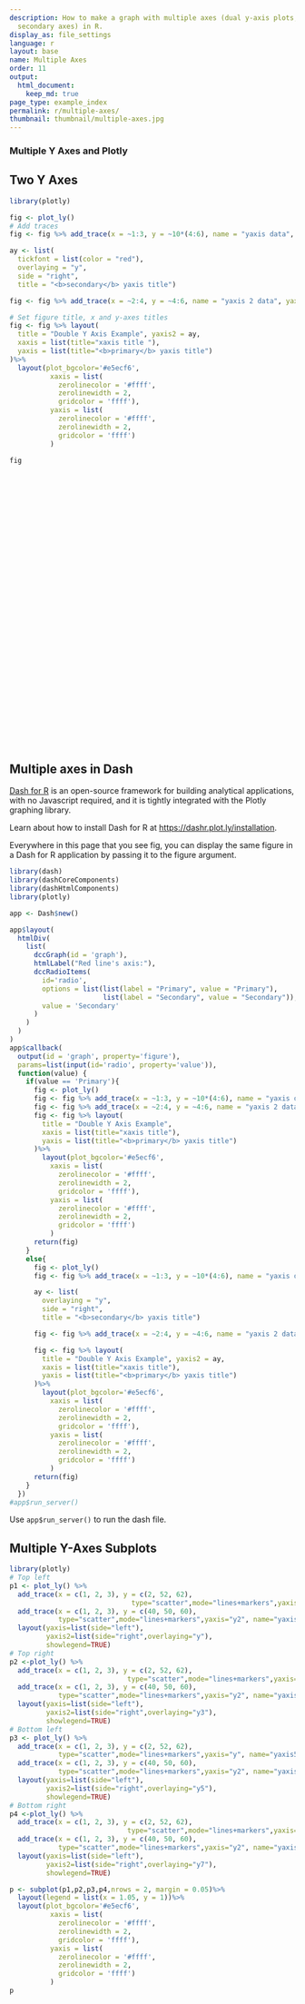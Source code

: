```yaml
---
description: How to make a graph with multiple axes (dual y-axis plots, plots with
  secondary axes) in R.
display_as: file_settings
language: r
layout: base
name: Multiple Axes
order: 11
output:
  html_document:
    keep_md: true
page_type: example_index
permalink: r/multiple-axes/
thumbnail: thumbnail/multiple-axes.jpg
---
```


### Multiple Y Axes and Plotly

## Two Y Axes


``` r
library(plotly)

fig <- plot_ly()
# Add traces
fig <- fig %>% add_trace(x = ~1:3, y = ~10*(4:6), name = "yaxis data", mode = "lines+markers", type = "scatter")

ay <- list(
  tickfont = list(color = "red"),
  overlaying = "y",
  side = "right",
  title = "<b>secondary</b> yaxis title")

fig <- fig %>% add_trace(x = ~2:4, y = ~4:6, name = "yaxis 2 data", yaxis = "y2", mode = "lines+markers", type = "scatter")

# Set figure title, x and y-axes titles
fig <- fig %>% layout(
  title = "Double Y Axis Example", yaxis2 = ay,
  xaxis = list(title="xaxis title "),
  yaxis = list(title="<b>primary</b> yaxis title")
)%>%
  layout(plot_bgcolor='#e5ecf6',
          xaxis = list(
            zerolinecolor = '#ffff',
            zerolinewidth = 2,
            gridcolor = 'ffff'),
          yaxis = list(
            zerolinecolor = '#ffff',
            zerolinewidth = 2,
            gridcolor = 'ffff')
          )

fig
```

<div class="plotly html-widget html-fill-item" id="htmlwidget-20ab945b20aff7cf25d6" style="width:672px;height:480px;"></div>
<script type="application/json" data-for="htmlwidget-20ab945b20aff7cf25d6">{"x":{"visdat":{"30934f186c3f":["function () ","plotlyVisDat"]},"cur_data":"30934f186c3f","attrs":{"30934f186c3f":{"alpha_stroke":1,"sizes":[10,100],"spans":[1,20],"x":{},"y":{},"name":"yaxis data","mode":"lines+markers","type":"scatter","inherit":true},"30934f186c3f.1":{"alpha_stroke":1,"sizes":[10,100],"spans":[1,20],"x":{},"y":{},"name":"yaxis 2 data","yaxis":"y2","mode":"lines+markers","type":"scatter","inherit":true}},"layout":{"margin":{"b":40,"l":60,"t":25,"r":10},"title":"Double Y Axis Example","yaxis2":{"tickfont":{"color":"red"},"overlaying":"y","side":"right","title":"<b>secondary<\/b> yaxis title"},"xaxis":{"domain":[0,1],"automargin":true,"title":"xaxis title ","zerolinecolor":"#ffff","zerolinewidth":2,"gridcolor":"ffff"},"yaxis":{"domain":[0,1],"automargin":true,"title":"<b>primary<\/b> yaxis title","zerolinecolor":"#ffff","zerolinewidth":2,"gridcolor":"ffff"},"plot_bgcolor":"#e5ecf6","hovermode":"closest","showlegend":true},"source":"A","config":{"modeBarButtonsToAdd":["hoverclosest","hovercompare"],"showSendToCloud":false},"data":[{"x":[1,2,3],"y":[40,50,60],"name":"yaxis data","mode":"lines+markers","type":"scatter","marker":{"color":"rgba(31,119,180,1)","line":{"color":"rgba(31,119,180,1)"}},"error_y":{"color":"rgba(31,119,180,1)"},"error_x":{"color":"rgba(31,119,180,1)"},"line":{"color":"rgba(31,119,180,1)"},"xaxis":"x","yaxis":"y","frame":null},{"x":[2,3,4],"y":[4,5,6],"name":"yaxis 2 data","yaxis":"y2","mode":"lines+markers","type":"scatter","marker":{"color":"rgba(255,127,14,1)","line":{"color":"rgba(255,127,14,1)"}},"error_y":{"color":"rgba(255,127,14,1)"},"error_x":{"color":"rgba(255,127,14,1)"},"line":{"color":"rgba(255,127,14,1)"},"xaxis":"x","frame":null}],"highlight":{"on":"plotly_click","persistent":false,"dynamic":false,"selectize":false,"opacityDim":0.20000000000000001,"selected":{"opacity":1},"debounce":0},"shinyEvents":["plotly_hover","plotly_click","plotly_selected","plotly_relayout","plotly_brushed","plotly_brushing","plotly_clickannotation","plotly_doubleclick","plotly_deselect","plotly_afterplot","plotly_sunburstclick"],"base_url":"https://plot.ly"},"evals":[],"jsHooks":[]}</script>

## Multiple axes in Dash

[Dash for R](https://dashr.plotly.com) is an open-source framework for building analytical applications, with no Javascript required, and it is tightly integrated with the Plotly graphing library.

Learn about how to install Dash for R at https://dashr.plot.ly/installation.

Everywhere in this page that you see fig, you can display the same figure in a Dash for R application by passing it to the figure argument.


``` r
library(dash)
library(dashCoreComponents)
library(dashHtmlComponents)
library(plotly)

app <- Dash$new()

app$layout(
  htmlDiv(
    list(
      dccGraph(id = 'graph'),
      htmlLabel("Red line's axis:"),
      dccRadioItems(
        id='radio',
        options = list(list(label = "Primary", value = "Primary"),
                       list(label = "Secondary", value = "Secondary")),
        value = 'Secondary'
      )
    )
  )
)
app$callback(
  output(id = 'graph', property='figure'),
  params=list(input(id='radio', property='value')),
  function(value) {
    if(value == 'Primary'){
      fig <- plot_ly()
      fig <- fig %>% add_trace(x = ~1:3, y = ~10*(4:6), name = "yaxis data", mode = "lines+markers", type = "scatter")
      fig <- fig %>% add_trace(x = ~2:4, y = ~4:6, name = "yaxis 2 data", mode = "lines+markers", type = "scatter")
      fig <- fig %>% layout(
        title = "Double Y Axis Example",
        xaxis = list(title="xaxis title"),
        yaxis = list(title="<b>primary</b> yaxis title")
      )%>%
        layout(plot_bgcolor='#e5ecf6',
          xaxis = list(
            zerolinecolor = '#ffff',
            zerolinewidth = 2,
            gridcolor = 'ffff'),
          yaxis = list(
            zerolinecolor = '#ffff',
            zerolinewidth = 2,
            gridcolor = 'ffff')
          )
      return(fig)
    }
    else{
      fig <- plot_ly()
      fig <- fig %>% add_trace(x = ~1:3, y = ~10*(4:6), name = "yaxis data", mode = "lines+markers", type = "scatter")

      ay <- list(
        overlaying = "y",
        side = "right",
        title = "<b>secondary</b> yaxis title")

      fig <- fig %>% add_trace(x = ~2:4, y = ~4:6, name = "yaxis 2 data", yaxis = "y2", mode = "lines+markers", type = "scatter")

      fig <- fig %>% layout(
        title = "Double Y Axis Example", yaxis2 = ay,
        xaxis = list(title="xaxis title"),
        yaxis = list(title="<b>primary</b> yaxis title")
      )%>%
        layout(plot_bgcolor='#e5ecf6',
          xaxis = list(
            zerolinecolor = '#ffff',
            zerolinewidth = 2,
            gridcolor = 'ffff'),
          yaxis = list(
            zerolinecolor = '#ffff',
            zerolinewidth = 2,
            gridcolor = 'ffff')
          )
      return(fig)
    }
  })
#app$run_server()
```

Use `app$run_server()` to run the dash file.

## Multiple Y-Axes Subplots


``` r
library(plotly)
# Top left
p1 <- plot_ly() %>%
  add_trace(x = c(1, 2, 3), y = c(2, 52, 62),
                              type="scatter",mode="lines+markers",yaxis="y", name="yaxis data") %>%
  add_trace(x = c(1, 2, 3), y = c(40, 50, 60),
            type="scatter",mode="lines+markers",yaxis="y2", name="yaxis2 data") %>%
  layout(yaxis=list(side="left"),
         yaxis2=list(side="right",overlaying="y"),
         showlegend=TRUE)
# Top right
p2 <-plot_ly() %>%
  add_trace(x = c(1, 2, 3), y = c(2, 52, 62),
                             type="scatter",mode="lines+markers",yaxis="y", name="yaxis3 data") %>%
  add_trace(x = c(1, 2, 3), y = c(40, 50, 60),
            type="scatter",mode="lines+markers",yaxis="y2", name="yaxis4 data") %>%
  layout(yaxis=list(side="left"),
         yaxis2=list(side="right",overlaying="y3"),
         showlegend=TRUE)
# Bottom left
p3 <- plot_ly() %>%
  add_trace(x = c(1, 2, 3), y = c(2, 52, 62),
            type="scatter",mode="lines+markers",yaxis="y", name="yaxis5 data") %>%
  add_trace(x = c(1, 2, 3), y = c(40, 50, 60),
            type="scatter",mode="lines+markers",yaxis="y2", name="yaxis6 data") %>%
  layout(yaxis=list(side="left"),
         yaxis2=list(side="right",overlaying="y5"),
         showlegend=TRUE)
# Bottom right
p4 <-plot_ly() %>%
  add_trace(x = c(1, 2, 3), y = c(2, 52, 62),
                             type="scatter",mode="lines+markers",yaxis="y", name="yaxis7 data") %>%
  add_trace(x = c(1, 2, 3), y = c(40, 50, 60),
            type="scatter",mode="lines+markers",yaxis="y2", name="yaxis8 data") %>%
  layout(yaxis=list(side="left"),
         yaxis2=list(side="right",overlaying="y7"),
         showlegend=TRUE)

p <- subplot(p1,p2,p3,p4,nrows = 2, margin = 0.05)%>%
  layout(legend = list(x = 1.05, y = 1))%>%
  layout(plot_bgcolor='#e5ecf6',
          xaxis = list(
            zerolinecolor = '#ffff',
            zerolinewidth = 2,
            gridcolor = 'ffff'),
          yaxis = list(
            zerolinecolor = '#ffff',
            zerolinewidth = 2,
            gridcolor = 'ffff')
          )
p
```

<div class="plotly html-widget html-fill-item" id="htmlwidget-ae7e4223efc05fbaaa76" style="width:672px;height:480px;"></div>
<script type="application/json" data-for="htmlwidget-ae7e4223efc05fbaaa76">{"x":{"data":[{"x":[1,2,3],"y":[2,52,62],"type":"scatter","mode":"lines+markers","yaxis":"y","name":"yaxis data","marker":{"color":"rgba(31,119,180,1)","line":{"color":"rgba(31,119,180,1)"}},"error_y":{"color":"rgba(31,119,180,1)"},"error_x":{"color":"rgba(31,119,180,1)"},"line":{"color":"rgba(31,119,180,1)"},"xaxis":"x","frame":null},{"x":[1,2,3],"y":[40,50,60],"type":"scatter","mode":"lines+markers","yaxis":"y2","name":"yaxis2 data","marker":{"color":"rgba(255,127,14,1)","line":{"color":"rgba(255,127,14,1)"}},"error_y":{"color":"rgba(255,127,14,1)"},"error_x":{"color":"rgba(255,127,14,1)"},"line":{"color":"rgba(255,127,14,1)"},"xaxis":"x","frame":null},{"x":[1,2,3],"y":[2,52,62],"type":"scatter","mode":"lines+markers","yaxis":"y3","name":"yaxis3 data","marker":{"color":"rgba(44,160,44,1)","line":{"color":"rgba(44,160,44,1)"}},"error_y":{"color":"rgba(44,160,44,1)"},"error_x":{"color":"rgba(44,160,44,1)"},"line":{"color":"rgba(44,160,44,1)"},"xaxis":"x2","frame":null},{"x":[1,2,3],"y":[40,50,60],"type":"scatter","mode":"lines+markers","yaxis":"y4","name":"yaxis4 data","marker":{"color":"rgba(214,39,40,1)","line":{"color":"rgba(214,39,40,1)"}},"error_y":{"color":"rgba(214,39,40,1)"},"error_x":{"color":"rgba(214,39,40,1)"},"line":{"color":"rgba(214,39,40,1)"},"xaxis":"x2","frame":null},{"x":[1,2,3],"y":[2,52,62],"type":"scatter","mode":"lines+markers","yaxis":"y5","name":"yaxis5 data","marker":{"color":"rgba(148,103,189,1)","line":{"color":"rgba(148,103,189,1)"}},"error_y":{"color":"rgba(148,103,189,1)"},"error_x":{"color":"rgba(148,103,189,1)"},"line":{"color":"rgba(148,103,189,1)"},"xaxis":"x3","frame":null},{"x":[1,2,3],"y":[40,50,60],"type":"scatter","mode":"lines+markers","yaxis":"y6","name":"yaxis6 data","marker":{"color":"rgba(140,86,75,1)","line":{"color":"rgba(140,86,75,1)"}},"error_y":{"color":"rgba(140,86,75,1)"},"error_x":{"color":"rgba(140,86,75,1)"},"line":{"color":"rgba(140,86,75,1)"},"xaxis":"x3","frame":null},{"x":[1,2,3],"y":[2,52,62],"type":"scatter","mode":"lines+markers","yaxis":"y7","name":"yaxis7 data","marker":{"color":"rgba(227,119,194,1)","line":{"color":"rgba(227,119,194,1)"}},"error_y":{"color":"rgba(227,119,194,1)"},"error_x":{"color":"rgba(227,119,194,1)"},"line":{"color":"rgba(227,119,194,1)"},"xaxis":"x4","frame":null},{"x":[1,2,3],"y":[40,50,60],"type":"scatter","mode":"lines+markers","yaxis":"y8","name":"yaxis8 data","marker":{"color":"rgba(127,127,127,1)","line":{"color":"rgba(127,127,127,1)"}},"error_y":{"color":"rgba(127,127,127,1)"},"error_x":{"color":"rgba(127,127,127,1)"},"line":{"color":"rgba(127,127,127,1)"},"xaxis":"x4","frame":null}],"layout":{"xaxis":{"domain":[0,0.45000000000000001],"automargin":true,"anchor":"y","zerolinecolor":"#ffff","zerolinewidth":2,"gridcolor":"ffff"},"xaxis2":{"domain":[0.55000000000000004,1],"automargin":true,"anchor":"y3"},"xaxis3":{"domain":[0,0.45000000000000001],"automargin":true,"anchor":"y5"},"xaxis4":{"domain":[0.55000000000000004,1],"automargin":true,"anchor":"y7"},"yaxis7":{"domain":[0,0.45000000000000001],"automargin":true,"side":"left","anchor":"x4"},"yaxis8":{"side":"right","overlaying":"y7","anchor":"x4","domain":[0,0.45000000000000001]},"yaxis5":{"domain":[0,0.45000000000000001],"automargin":true,"side":"left","anchor":"x3"},"yaxis6":{"side":"right","overlaying":"y5","anchor":"x3","domain":[0,0.45000000000000001]},"yaxis3":{"domain":[0.55000000000000004,1],"automargin":true,"side":"left","anchor":"x2"},"yaxis4":{"side":"right","overlaying":"y3","anchor":"x2","domain":[0.55000000000000004,1]},"yaxis":{"domain":[0.55000000000000004,1],"automargin":true,"side":"left","anchor":"x","zerolinecolor":"#ffff","zerolinewidth":2,"gridcolor":"ffff"},"yaxis2":{"side":"right","overlaying":"y","anchor":"x","domain":[0.55000000000000004,1]},"annotations":[],"shapes":[],"images":[],"margin":{"b":40,"l":60,"t":25,"r":10},"showlegend":true,"hovermode":"closest","legend":{"x":1.05,"y":1},"plot_bgcolor":"#e5ecf6"},"attrs":{"30932acd4c6b":{"alpha_stroke":1,"sizes":[10,100],"spans":[1,20],"x":[1,2,3],"y":[2,52,62],"type":"scatter","mode":"lines+markers","yaxis":"y","name":"yaxis data","inherit":true},"30932acd4c6b.1":{"alpha_stroke":1,"sizes":[10,100],"spans":[1,20],"x":[1,2,3],"y":[40,50,60],"type":"scatter","mode":"lines+markers","yaxis":"y2","name":"yaxis2 data","inherit":true},"3093440a85e8":{"alpha_stroke":1,"sizes":[10,100],"spans":[1,20],"x":[1,2,3],"y":[2,52,62],"type":"scatter","mode":"lines+markers","yaxis":"y","name":"yaxis3 data","inherit":true},"3093440a85e8.1":{"alpha_stroke":1,"sizes":[10,100],"spans":[1,20],"x":[1,2,3],"y":[40,50,60],"type":"scatter","mode":"lines+markers","yaxis":"y2","name":"yaxis4 data","inherit":true},"3093166cde80":{"alpha_stroke":1,"sizes":[10,100],"spans":[1,20],"x":[1,2,3],"y":[2,52,62],"type":"scatter","mode":"lines+markers","yaxis":"y","name":"yaxis5 data","inherit":true},"3093166cde80.1":{"alpha_stroke":1,"sizes":[10,100],"spans":[1,20],"x":[1,2,3],"y":[40,50,60],"type":"scatter","mode":"lines+markers","yaxis":"y2","name":"yaxis6 data","inherit":true},"309350d83121":{"alpha_stroke":1,"sizes":[10,100],"spans":[1,20],"x":[1,2,3],"y":[2,52,62],"type":"scatter","mode":"lines+markers","yaxis":"y","name":"yaxis7 data","inherit":true},"309350d83121.1":{"alpha_stroke":1,"sizes":[10,100],"spans":[1,20],"x":[1,2,3],"y":[40,50,60],"type":"scatter","mode":"lines+markers","yaxis":"y2","name":"yaxis8 data","inherit":true}},"source":"A","config":{"modeBarButtonsToAdd":["hoverclosest","hovercompare"],"showSendToCloud":false},"highlight":{"on":"plotly_click","persistent":false,"dynamic":false,"selectize":false,"opacityDim":0.20000000000000001,"selected":{"opacity":1},"debounce":0},"subplot":true,"shinyEvents":["plotly_hover","plotly_click","plotly_selected","plotly_relayout","plotly_brushed","plotly_brushing","plotly_clickannotation","plotly_doubleclick","plotly_deselect","plotly_afterplot","plotly_sunburstclick"],"base_url":"https://plot.ly"},"evals":[],"jsHooks":[]}</script>

## Multiple Axes

Using Plotly for creating a figure with multiple axes


``` r
library(plotly)

fig <- plot_ly(width = 700)
fig <- fig %>% add_trace(x = ~1:3, y = ~4:6, name = "yaxis1 data", mode = "lines+markers", type = "scatter")

y2 <- list(
  tickfont = list(color = "#ff7f0e"),
  titlefont = list(color = "#ff7f0e"),
  overlaying = "y",
  side = "left",
  anchor="free",
  position=0.15,
  title = "yaxis2 title")


fig <- fig %>% add_trace(x = ~2:4, y = ~10*(4:6), name = "yaxis2 data", yaxis = "y2", mode = "lines+markers", type = "scatter")

y3 <- list(
  tickfont = list(color = "#d62728"),
  titlefont = list(color = "#d62728"),
  overlaying = "y",
  side = "right",
  title = "yaxis3 title")


fig <- fig %>% add_trace(x = ~4:6, y = ~1000*(4:6), name = "yaxis3 data", yaxis = "y3", mode = "lines+markers", type = "scatter")

y4 <- list(
  tickfont = list(color = "#9467bd"),
  titlefont = list(color = "#9467bd"),
  overlaying = "y",
  side = "right",
  anchor="free",
  position=0.85,
  title = "yaxis4 title")


fig <- fig %>% add_trace(x = ~5:7, y = ~10000*(4:6), name = "yaxis4 data", yaxis = "y4", mode = "lines+markers", type = "scatter")

fig <- fig %>% layout(
  title = "multiple y-axes example", yaxis2 = y2, yaxis3 = y3, yaxis4 = y4,
  xaxis = list(title = '', domain = c(0.3, 0.7)),
  yaxis = list(title="yaxis title",
               tickfont = list(color = "#1f77b4"),
               titlefont = list(color = "#1f77b4")
               )
)%>%
  layout(plot_bgcolor='#e5ecf6',
          xaxis = list(
            zerolinecolor = '#ffff',
            zerolinewidth = 2,
            gridcolor = 'ffff'),
          yaxis = list(
            zerolinecolor = '#ffff',
            zerolinewidth = 2,
            gridcolor = 'ffff')
          )

fig
```

<div id="htmlwidget-5afdec69d4215b066600" style="width:700px;height:480px;" class="plotly html-widget"></div>
<script type="application/json" data-for="htmlwidget-5afdec69d4215b066600">{"x":{"visdat":{"309361186a3e":["function () ","plotlyVisDat"]},"cur_data":"309361186a3e","attrs":{"309361186a3e":{"alpha_stroke":1,"sizes":[10,100],"spans":[1,20],"x":{},"y":{},"name":"yaxis1 data","mode":"lines+markers","type":"scatter","inherit":true},"309361186a3e.1":{"alpha_stroke":1,"sizes":[10,100],"spans":[1,20],"x":{},"y":{},"name":"yaxis2 data","yaxis":"y2","mode":"lines+markers","type":"scatter","inherit":true},"309361186a3e.2":{"alpha_stroke":1,"sizes":[10,100],"spans":[1,20],"x":{},"y":{},"name":"yaxis3 data","yaxis":"y3","mode":"lines+markers","type":"scatter","inherit":true},"309361186a3e.3":{"alpha_stroke":1,"sizes":[10,100],"spans":[1,20],"x":{},"y":{},"name":"yaxis4 data","yaxis":"y4","mode":"lines+markers","type":"scatter","inherit":true}},"layout":{"width":700,"margin":{"b":40,"l":60,"t":25,"r":10},"title":"multiple y-axes example","yaxis2":{"tickfont":{"color":"#ff7f0e"},"titlefont":{"color":"#ff7f0e"},"overlaying":"y","side":"left","anchor":"free","position":0.14999999999999999,"title":"yaxis2 title"},"yaxis3":{"tickfont":{"color":"#d62728"},"titlefont":{"color":"#d62728"},"overlaying":"y","side":"right","title":"yaxis3 title"},"yaxis4":{"tickfont":{"color":"#9467bd"},"titlefont":{"color":"#9467bd"},"overlaying":"y","side":"right","anchor":"free","position":0.84999999999999998,"title":"yaxis4 title"},"xaxis":{"domain":[0.29999999999999999,0.69999999999999996],"automargin":true,"title":"","zerolinecolor":"#ffff","zerolinewidth":2,"gridcolor":"ffff"},"yaxis":{"domain":[0,1],"automargin":true,"title":"yaxis title","tickfont":{"color":"#1f77b4"},"titlefont":{"color":"#1f77b4"},"zerolinecolor":"#ffff","zerolinewidth":2,"gridcolor":"ffff"},"plot_bgcolor":"#e5ecf6","hovermode":"closest","showlegend":true},"source":"A","config":{"modeBarButtonsToAdd":["hoverclosest","hovercompare"],"showSendToCloud":false},"data":[{"x":[1,2,3],"y":[4,5,6],"name":"yaxis1 data","mode":"lines+markers","type":"scatter","marker":{"color":"rgba(31,119,180,1)","line":{"color":"rgba(31,119,180,1)"}},"error_y":{"color":"rgba(31,119,180,1)"},"error_x":{"color":"rgba(31,119,180,1)"},"line":{"color":"rgba(31,119,180,1)"},"xaxis":"x","yaxis":"y","frame":null},{"x":[2,3,4],"y":[40,50,60],"name":"yaxis2 data","yaxis":"y2","mode":"lines+markers","type":"scatter","marker":{"color":"rgba(255,127,14,1)","line":{"color":"rgba(255,127,14,1)"}},"error_y":{"color":"rgba(255,127,14,1)"},"error_x":{"color":"rgba(255,127,14,1)"},"line":{"color":"rgba(255,127,14,1)"},"xaxis":"x","frame":null},{"x":[4,5,6],"y":[4000,5000,6000],"name":"yaxis3 data","yaxis":"y3","mode":"lines+markers","type":"scatter","marker":{"color":"rgba(44,160,44,1)","line":{"color":"rgba(44,160,44,1)"}},"error_y":{"color":"rgba(44,160,44,1)"},"error_x":{"color":"rgba(44,160,44,1)"},"line":{"color":"rgba(44,160,44,1)"},"xaxis":"x","frame":null},{"x":[5,6,7],"y":[40000,50000,60000],"name":"yaxis4 data","yaxis":"y4","mode":"lines+markers","type":"scatter","marker":{"color":"rgba(214,39,40,1)","line":{"color":"rgba(214,39,40,1)"}},"error_y":{"color":"rgba(214,39,40,1)"},"error_x":{"color":"rgba(214,39,40,1)"},"line":{"color":"rgba(214,39,40,1)"},"xaxis":"x","frame":null}],"highlight":{"on":"plotly_click","persistent":false,"dynamic":false,"selectize":false,"opacityDim":0.20000000000000001,"selected":{"opacity":1},"debounce":0},"shinyEvents":["plotly_hover","plotly_click","plotly_selected","plotly_relayout","plotly_brushed","plotly_brushing","plotly_clickannotation","plotly_doubleclick","plotly_deselect","plotly_afterplot","plotly_sunburstclick"],"base_url":"https://plot.ly"},"evals":[],"jsHooks":[]}</script>

### Reference
All of the y-axis properties are found here: https://plotly.com/r/reference/layout/yaxis/.  For more information on creating subplots see the [Subplots in R](https://plotly.com/r/subplot-charts/) section.

### What About Dash?

[Dash for R](https://dashr.plot.ly/) is an open-source framework for building analytical applications, with no Javascript required, and it is tightly integrated with the Plotly graphing library. 

Learn about how to install Dash for R at https://dashr.plot.ly/installation.

Everywhere in this page that you see `fig`, you can display the same figure in a Dash for R application by passing it to the `figure` argument of the [`Graph` component](https://dashr.plot.ly/dash-core-components/graph) from the built-in `dashCoreComponents` package like this:


``` r
library(plotly)

fig <- plot_ly() 
# fig <- fig %>% add_trace( ... )
# fig <- fig %>% layout( ... ) 

library(dash)
library(dashCoreComponents)
library(dashHtmlComponents)

app <- Dash$new()
app$layout(
    htmlDiv(
        list(
            dccGraph(figure=fig) 
        )
     )
)

app$run_server(debug=TRUE, dev_tools_hot_reload=FALSE)
```